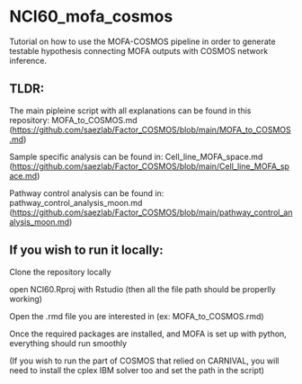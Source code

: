 # NCI60_mofa_cosmos

Tutorial on how to use the MOFA-COSMOS pipeline in order to generate testable hypothesis connecting MOFA outputs with COSMOS network inference.

## TLDR:
The main pipleine script with all explanations can be found in this repository: MOFA_to_COSMOS.md (https://github.com/saezlab/Factor_COSMOS/blob/main/MOFA_to_COSMOS.md)

Sample specific analysis can be found in: Cell_line_MOFA_space.md (https://github.com/saezlab/Factor_COSMOS/blob/main/Cell_line_MOFA_space.md)

Pathway control analysis can be found in: pathway_control_analysis_moon.md (https://github.com/saezlab/Factor_COSMOS/blob/main/pathway_control_analysis_moon.md)

## If you wish to run it locally:

Clone the repository locally

open NCI60.Rproj with Rstudio (then all the file path should be properlly working)

Open the .rmd file you are interested in (ex: MOFA_to_COSMOS.rmd)

Once the required packages are installed, and MOFA is set up with python, everything should run smoothly

(If you wish to run the part of COSMOS that relied on CARNIVAL, you will need to install the cplex IBM solver too and set the path in the script)

